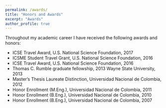```yaml
---
permalink: /awards/
title: "Honors and Awards"
excerpt: "Awards"
author_profile: true
---
```


Throughout my academic career I have received the following awards and honors: 

* ICSE Travel Award, U.S. National Science Foundation, 2017
* ICSME Student Travel Grant, U.S. National Science Foundation, 2016
* ICSE Travel Award, U.S. National Science Foundation, 2016
* Thomas C. Rumble graduate fellowship, 2013 Wayne State University, 2013
* Master’s Thesis Laureate Distinction, Universidad Nacional de Colombia, 2012
* Honor Enrollment (M.Eng.), Universidad Nacional de Colombia, 2011
* Honor Enrollment (B.Eng.), Universidad Nacional de Colombia, 2010
* Honor Enrollment (B.Eng.), Universidad Nacional de Colombia, 2007